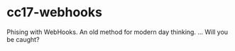 # cc17-webhooks

Phising with WebHooks.
An old method for modern day thinking.
...
Will you be caught?

